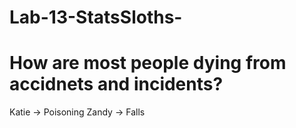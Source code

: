 # Lab-13-StatsSloths-

# How are most people dying from accidnets and incidents?

Katie -> Poisoning
Zandy -> Falls
